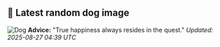 ## 🐶 Latest random dog image
![Dog](https://images.dog.ceo/breeds/mix/Milka4.jpg)
**Advice:** "True happiness always resides in the quest."
*Updated: 2025-08-27 04:39 UTC*
